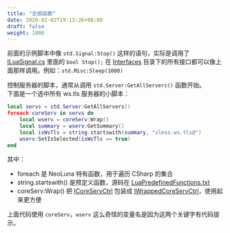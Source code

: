 ```yaml
---
title: "全部函数"
date: 2020-02-02T19:13:26+08:00
draft: false
weight: 1000
---
```


前面的示例脚本中像 `std.Signal:Stop()` 这样的语句，实际是调用了 [ILuaSignal.cs][1] 里面的 `bool Stop();` 在 [Interfaces][2] 目录下的所有接口都可以像上面那样调用。例如：`std.Misc:Sleep(1000)`

控制服务器的脚本，通常从调用 `std.Server:GetAllServers()` 函数开始。  
下面是一个选中所有 ws.tls 服务器的小脚本：  
```lua
local servs = std.Server:GetAllServers()
foreach coreServ in servs do
    local wserv = coreServ:Wrap()
    local summary = wserv:GetSummary()
    local isWsTls = string.startswith(summary, "vless.ws.tls@")
    wserv:SetIsSelected(isWsTls == true)
end
```
其中：  
 * foreach 是 NeoLuna 特有函数，用于遍历 CSharp 的集合
 * string.startswith() 是预定义函数，源码在 [LuaPredefinedFunctions.txt][4]
 * coreServ:Wrap() 把 [ICoreServCtrl][3] 包装成 [IWrappedCoreServCtrl][5]，使用起来更方便

上面代码使用 `coreServ`，`wserv` 这么奇怪的变量名是因为这两个关键字有代码提示。  
  
[1]: https://github.com/vrnobody/V2RayGCon/blob/master/Plugins/NeoLua/Interfaces/ILuaSignal.cs "ILuaSignal.cs"
[2]: https://github.com/vrnobody/V2RayGCon/blob/master/Plugins/NeoLua/Interfaces "Interfaces"
[3]: https://github.com/vrnobody/V2RayGCon/blob/master/VgcApis/Interfaces/ICoreServCtrl.cs "ICoreServCtrl.cs"
[4]: https://github.com/vrnobody/V2RayGCon/blob/master/Plugins/NeoLua/Resources/Files/LuaPredefinedFunctions.txt "LuaPredefinedFunctions.txt"
[5]: https://github.com/vrnobody/V2RayGCon/blob/master/VgcApis/Interfaces/IWrappedCoreServCtrl.cs "IWrappedCoreServCtrl"